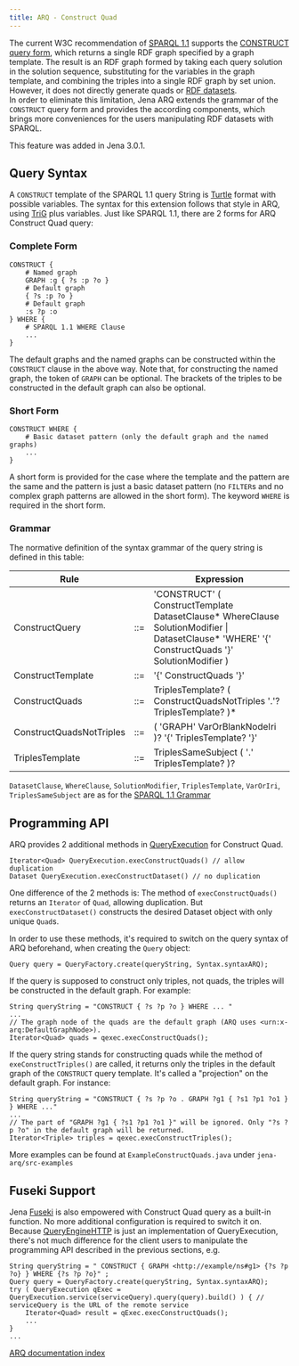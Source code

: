 ```yaml
---
title: ARQ - Construct Quad
---
```


The current W3C recommendation of 
[SPARQL 1.1](http://www.w3.org/TR/sparql11-query/) supports the [CONSTRUCT query
form](http://www.w3.org/TR/sparql11-query/#construct), which returns a single RDF graph specified by a graph template.  The
result is an RDF graph formed by taking each query solution in the solution
sequence, substituting for the variables in the graph template, and
combining the triples into a single RDF graph by set union.  However, it
does not directly generate quads or 
[RDF datasets](http://www.w3.org/TR/sparql11-query/#rdfDataset).  
In order to
eliminate this limitation, Jena ARQ extends the grammar of the `CONSTRUCT`
query form and provides the according components, which brings more
conveniences for the users manipulating RDF datasets with SPARQL.

This feature was added in Jena 3.0.1.

## Query Syntax

A `CONSTRUCT` template of the SPARQL 1.1 query String is
[Turtle](http://www.w3.org/TR/turtle/) format with possible variables.  The
syntax for this extension follows that style in ARQ, using
[TriG](http://www.w3.org/TR/trig/) plus variables.  Just like SPARQL 1.1,
there are 2 forms for ARQ Construct Quad query:

### Complete Form

    CONSTRUCT {
        # Named graph
        GRAPH :g { ?s :p ?o }
        # Default graph
        { ?s :p ?o }
        # Default graph
        :s ?p :o
    } WHERE { 
        # SPARQL 1.1 WHERE Clause
        ... 
    }

The default graphs and the named graphs can be constructed within the
`CONSTRUCT` clause in the above way.  Note that, for constructing the named
graph, the token of `GRAPH` can be optional.  The brackets of the triples to
be constructed in the default graph can also be optional.

### Short Form

    CONSTRUCT WHERE { 
        # Basic dataset pattern (only the default graph and the named graphs)
        ... 
    }

A short form is provided for the case where the template and the pattern
are the same and the pattern is just a basic dataset pattern (no `FILTER`s
and no complex graph patterns are allowed in the short form). The keyword
`WHERE` is required in the short form.

### Grammar

The normative definition of the syntax grammar of the query string is defined in this table:

Rule                      |     | Expression
--------------------------|-----|------------------------
ConstructQuery            | ::= | 'CONSTRUCT' ( ConstructTemplate DatasetClause\* WhereClause SolutionModifier &#x7C; DatasetClause\* 'WHERE'  '\{' ConstructQuads '\}' SolutionModifier )
ConstructTemplate         | ::= | '\{' ConstructQuads '\}'
ConstructQuads            | ::= | TriplesTemplate? ( ConstructQuadsNotTriples '.'? TriplesTemplate? )\*
ConstructQuadsNotTriples  | ::= | ( 'GRAPH'  VarOrBlankNodeIri )? '\{' TriplesTemplate? '\}'
TriplesTemplate           | ::= | TriplesSameSubject ( '.' TriplesTemplate? )?

`DatasetClause`, `WhereClause`, `SolutionModifier`, `TriplesTemplate`, `VarOrIri`,
`TriplesSameSubject` are as for the [SPARQL 1.1 Grammar](http://www.w3.org/TR/sparql11-query/#grammar)

## Programming API

ARQ provides 2 additional methods in [QueryExecution](/documentation/javadoc/arq/org/apache/jena/query/QueryExecution.html) for Construct Quad.

    Iterator<Quad> QueryExecution.execConstructQuads() // allow duplication
    Dataset QueryExecution.execConstructDataset() // no duplication

One difference of the 2 methods is: 
The method of `execConstructQuads()` returns an `Iterator` of `Quad`, allowing duplication.
But `execConstructDataset()` constructs the desired Dataset object with only unique `Quad`s.

In order to use these methods, it's required to switch on the query syntax
of ARQ beforehand, when creating the `Query` object:
    
    Query query = QueryFactory.create(queryString, Syntax.syntaxARQ);

If the query is supposed to construct only triples, not quads, the triples
will be constructed in the default graph. For example:

    String queryString = "CONSTRUCT { ?s ?p ?o } WHERE ... "
    ...
    // The graph node of the quads are the default graph (ARQ uses <urn:x-arq:DefaultGraphNode>).
    Iterator<Quad> quads = qexec.execConstructQuads(); 

If the query string stands for constructing quads while the method of
`exeConstructTriples()` are called, it returns only the triples in the
default graph of the `CONSTRUCT` query template. It's called a "projection"
on the default graph. For instance:

    String queryString = "CONSTRUCT { ?s ?p ?o . GRAPH ?g1 { ?s1 ?p1 ?o1 } } WHERE ..."
    ...
    // The part of "GRAPH ?g1 { ?s1 ?p1 ?o1 }" will be ignored. Only "?s ?p ?o" in the default graph will be returned.
    Iterator<Triple> triples = qexec.execConstructTriples();

More examples can be found at `ExampleConstructQuads.java` under `jena-arq/src-examples`

## Fuseki Support

Jena [Fuseki](/documentation/fuseki2/index.html) is also empowered with Construct Quad query as a built-in
function. No more additional configuration is required to switch it on.
Because
[QueryEngineHTTP](/documentation/javadoc/arq/org/apache/jena/sparql/engine/http/QueryEngineHTTP.html)
is just an implementation of QueryExecution, there's not much difference
for the client users to manipulate the programming API described in the
previous sections, e.g.

    String queryString = " CONSTRUCT { GRAPH <http://example/ns#g1> {?s ?p ?o} } WHERE {?s ?p ?o}" ;
    Query query = QueryFactory.create(queryString, Syntax.syntaxARQ);
    try ( QueryExecution qExec = QueryExecution.service(serviceQuery).query(query).build() ) { // serviceQuery is the URL of the remote service
        Iterator<Quad> result = qExec.execConstructQuads();
        ...
    }
    ...

[ARQ documentation index](index.html)
